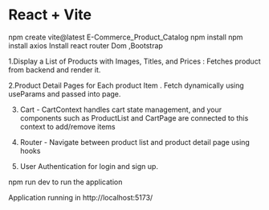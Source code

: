 # React + Vite

npm create vite@latest E-Commerce_Product_Catalog
npm install
npm install axios
Install react router Dom ,Bootstrap


1.Display a List of Products with Images, Titles, and Prices : Fetches product from backend and render it.

2.Product Detail Pages for Each product Item . Fetch dynamically using useParams and passed into page.

3. Cart - CartContext handles cart state management, and your components such as ProductList and CartPage are connected to this context to add/remove items

4. Router - Navigate between product list and product detail page using hooks

5. User Authentication for login and sign up.

npm run dev to run the application

Application running in http://localhost:5173/






